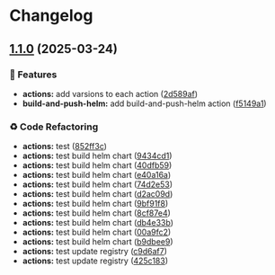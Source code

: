 # Changelog

## [1.1.0](https://github.com/MapColonies/actions/compare/build-and-push-helm-v1.0.0...build-and-push-helm-v1.1.0) (2025-03-24)


### 🎉 Features

* **actions:** add varsions to each action ([2d589af](https://github.com/MapColonies/actions/commit/2d589af3406a8b5fe203f7ff26dce495867de7a8))
* **build-and-push-helm:** add build-and-push-helm action ([f5149a1](https://github.com/MapColonies/actions/commit/f5149a1c996cd810cf2a77d9d004f919b5d87d1d))


### ♻️ Code Refactoring

* **actions:** test ([852ff3c](https://github.com/MapColonies/actions/commit/852ff3c5a09c63d6829ab795f4c1fd41c3e01b6c))
* **actions:** test build helm chart ([9434cd1](https://github.com/MapColonies/actions/commit/9434cd13fbd34d84f4e557156e5537880dbec8b9))
* **actions:** test build helm chart ([40dfb59](https://github.com/MapColonies/actions/commit/40dfb59ea2083659e0b5b6f9f4a2378e562afca8))
* **actions:** test build helm chart ([e40a16a](https://github.com/MapColonies/actions/commit/e40a16ae93bb3a821db230a96504bdd32d30e5ba))
* **actions:** test build helm chart ([74d2e53](https://github.com/MapColonies/actions/commit/74d2e531e6a97718f281eeb353f3b399e507cbac))
* **actions:** test build helm chart ([d2ac09d](https://github.com/MapColonies/actions/commit/d2ac09d149abc1280be5037938b15e458277216d))
* **actions:** test build helm chart ([9bf91f8](https://github.com/MapColonies/actions/commit/9bf91f82de12c0f485dac6bd7a80964245306072))
* **actions:** test build helm chart ([8cf87e4](https://github.com/MapColonies/actions/commit/8cf87e42f668f5b84a04f7d14cca30063f2a6a29))
* **actions:** test build helm chart ([db4e33b](https://github.com/MapColonies/actions/commit/db4e33b677e6efb65489d5a81592c91def3dbecf))
* **actions:** test build helm chart ([00a9fc2](https://github.com/MapColonies/actions/commit/00a9fc209d093be0573996c857687a130d8fe17e))
* **actions:** test build helm chart ([b9dbee9](https://github.com/MapColonies/actions/commit/b9dbee9c9b17aa12ae809ebd646a56ba5ef6cc17))
* **actions:** test update registry ([c9d6af7](https://github.com/MapColonies/actions/commit/c9d6af7c2b0f7f580894f6ab27437dc7bd9b5285))
* **actions:** test update registry ([425c183](https://github.com/MapColonies/actions/commit/425c1831eee6aeacb3a2e4ba5a891eaa6b23f31d))
